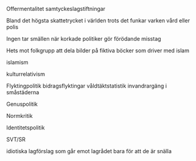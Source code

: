 Offermentalitet
  samtyckeslagstiftningar

Bland det högsta skattetrycket i världen trots det funkar varken vård eller polis

Ingen tar smällen när korkade politiker gör förödande misstag

Hets mot folkgrupp att dela bilder på fiktiva böcker som driver med islam

islamism

kulturrelativism

Flyktingpolitik
  bidragsflyktingar
  våldtäktstatistik
  invandrargäng i småstäderna

Genuspolitik

Normkritik

Identitetspolitik

SVT/SR

idiotiska lagförslag som går emot lagrådet bara för att de är snälla
